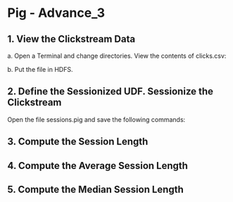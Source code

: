 # Pig - Advance_3

## 1. View the Clickstream Data
a. Open a Terminal and change directories. View the contents of clicks.csv:



b. Put the file in HDFS.



## 2. Define the Sessionized UDF. Sessionize the Clickstream
Open the file sessions.pig and save the following commands:



## 3. Compute the Session Length


## 4. Compute the Average Session Length



## 5. Compute the Median Session Length



